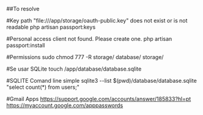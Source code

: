 ##To resolve 

#Key path "file:///app/storage/oauth-public.key" does not exist or is not readable
php artisan passport:keys

#Personal access client not found. Please create one.
php artisan passport:install

#Permissions
sudo chmod 777 -R storage/ database/ storage/

#Se usar SQLite
touch /app/database/database.sqlite

#SQLITE Comand line simple
sqlite3 --list $(pwd)/database/database.sqlite "select count(*) from users;"

#Gmail Apps
https://support.google.com/accounts/answer/185833?hl=pt
https://myaccount.google.com/apppasswords
